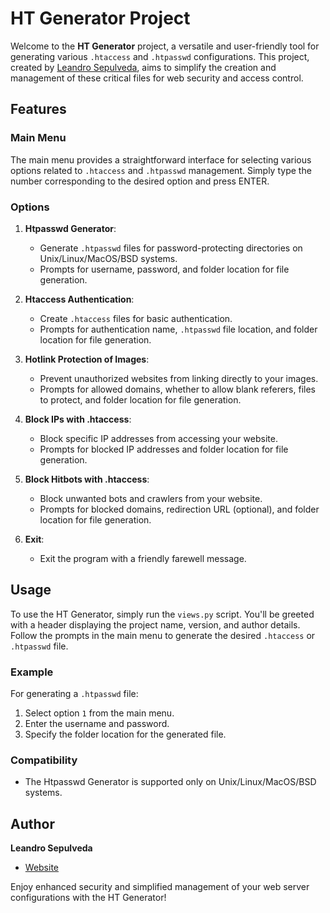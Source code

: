 # HT Generator Project

Welcome to the **HT Generator** project, a versatile and user-friendly tool for generating various `.htaccess` and `.htpasswd` configurations. This project, created by [Leandro Sepulveda](http://www.leandrosepulveda.com), aims to simplify the creation and management of these critical files for web security and access control.

## Features

### Main Menu
The main menu provides a straightforward interface for selecting various options related to `.htaccess` and `.htpasswd` management. Simply type the number corresponding to the desired option and press ENTER.

### Options

1. **Htpasswd Generator**: 
   - Generate `.htpasswd` files for password-protecting directories on Unix/Linux/MacOS/BSD systems.
   - Prompts for username, password, and folder location for file generation.

2. **Htaccess Authentication**: 
   - Create `.htaccess` files for basic authentication.
   - Prompts for authentication name, `.htpasswd` file location, and folder location for file generation.

3. **Hotlink Protection of Images**: 
   - Prevent unauthorized websites from linking directly to your images.
   - Prompts for allowed domains, whether to allow blank referers, files to protect, and folder location for file generation.

4. **Block IPs with .htaccess**: 
   - Block specific IP addresses from accessing your website.
   - Prompts for blocked IP addresses and folder location for file generation.

5. **Block Hitbots with .htaccess**: 
   - Block unwanted bots and crawlers from your website.
   - Prompts for blocked domains, redirection URL (optional), and folder location for file generation.

6. **Exit**: 
   - Exit the program with a friendly farewell message.

## Usage

To use the HT Generator, simply run the `views.py` script. You'll be greeted with a header displaying the project name, version, and author details. Follow the prompts in the main menu to generate the desired `.htaccess` or `.htpasswd` file.

### Example

For generating a `.htpasswd` file:

1. Select option `1` from the main menu.
2. Enter the username and password.
3. Specify the folder location for the generated file.

### Compatibility

- The Htpasswd Generator is supported only on Unix/Linux/MacOS/BSD systems.

## Author

**Leandro Sepulveda**
- [Website](http://www.leandrosepulveda.com)

Enjoy enhanced security and simplified management of your web server configurations with the HT Generator!
